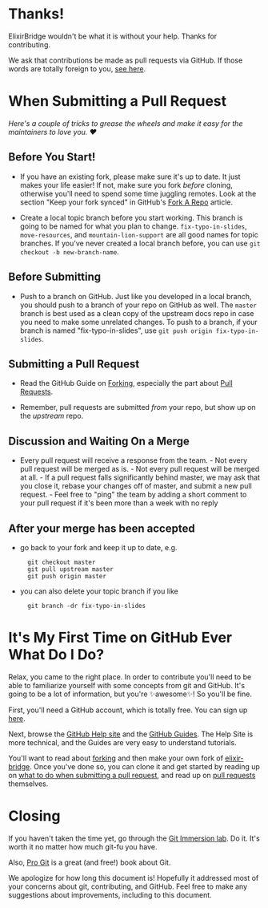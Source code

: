 # Thanks!

ElixirBridge wouldn't be what it is without your help. Thanks for contributing.

We ask that contributions be made as pull requests via GitHub. If those words are totally foreign to you, [see here](#its-my-first-time-on-github-ever-what-do-i-do).

# When Submitting a Pull Request

*Here's a couple of tricks to grease the wheels and make it easy for the maintainers to love you. :heart:*

## Before You Start!

- If you have an existing fork, please make sure it's up to date. It just makes your life easier! If not, make sure you fork *before* cloning, otherwise you'll need to spend some time juggling remotes. Look at the section "Keep your fork synced" in GitHub's [Fork A Repo](https://help.github.com/articles/fork-a-repo) article.

- Create a local topic branch before you start working. This branch is going to be named for what you plan to change. `fix-typo-in-slides`, `move-resources`, and `mountain-lion-support` are all good names for topic branches. If you've never created a local branch before, you can use `git checkout -b
  new-branch-name`.

## Before Submitting

- Push to a branch on GitHub. Just like you developed in a local branch, you should push to a branch of your repo on GitHub as well. The `master` branch is best used as a clean copy of the upstream docs repo in case you need to make some unrelated changes. To push to a branch, if your branch is named "fix-typo-in-slides", use `git push origin fix-typo-in-slides`.

## Submitting a Pull Request

- Read the GitHub Guide on [Forking](https://guides.github.com/activities/forking/), especially the part about
  [Pull Requests](https://guides.github.com/activities/forking/#making-a-pull-request).

- Remember, pull requests are submitted *from* your repo, but show up on the
  *upstream* repo.

## Discussion and Waiting On a Merge

- Every pull request will receive a response from the team. - Not every pull request will be merged as is. - Not every pull request will be merged at all. - If a pull request falls significantly behind master, we may ask that you close   it, rebase your changes off of master, and submit a new pull request. - Feel free to "ping" the team by adding a short comment to your pull request   if it's been more than a week with no reply

## After your merge has been accepted

- go back to your fork and keep it up to date, e.g.

        git checkout master
        git pull upstream master
        git push origin master

- you can also delete your topic branch if you like

        git branch -dr fix-typo-in-slides

# It's My First Time on GitHub Ever What Do I Do?

Relax, you came to the right place. In order to contribute you'll need to be able to familiarize yourself with some concepts from git and GitHub. It's going to be a lot of information, but you're :sparkles:awesome:sparkles:! So you'll be fine.

First, you'll need a GitHub account, which is totally free. You can sign up [here](https://github.com/join).

Next, browse the [GitHub Help site](https://help.github.com) and the [GitHub Guides](https://guides.github.com/). The Help Site is more technical, and the Guides are very easy to understand tutorials.

You'll want to read about [forking](https://help.github.com/articles/fork-a-repo) and then make your own fork of [elixir-bridge](https://github.com/elixir-bridge/elixir-bridge.github.io). Once you've done so, you can clone it and get started by reading up on [what to do when submitting a pull request](#when-submitting-a-pull-request), and read up on [pull requests](https://help.github.com/articles/using-pull-requests) themselves.

# Closing

If you haven't taken the time yet, go through the [Git Immersion lab](http://gitimmersion.com). Do it. It's worth it no matter how much git-fu you have.

Also, [Pro Git](http://git-scm.com/book) is a great (and free!) book about Git.

We apologize for how long this document is! Hopefully it addressed most of your concerns about git, contributing, and GitHub. Feel free to make any suggestions about improvements, including to this document.
